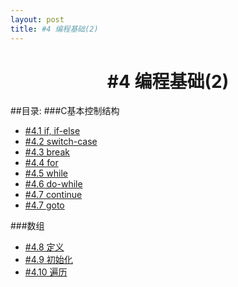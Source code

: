 ```yaml
---
layout: post
title: #4 编程基础(2)
---
```

<h1 style="text-align:center">#4 编程基础(2)</h1>
##目录:
###C基本控制结构
<ul>
<li> <a href="/post/04/4.1.html">#4.1 if, if-else</a> </li>
<li> <a href="/post/04/4.2.html">#4.2 switch-case</a> </li>
<li> <a href="/post/04/4.3.html">#4.3 break</a> </li>
<li> <a href="/post/04/4.4.html">#4.4 for</a> </li>
<li> <a href="/post/04/4.5.html">#4.5 while</a> </li>
<li> <a href="/post/04/4.6.html">#4.6 do-while</a> </li>
<li> <a href="/post/04/4.7.html">#4.7 continue</a> </li>
<li> <a href="/post/04/4.8.html">#4.7 goto</a> </li>
</ul>
###数组
<ul>
<li> <a href="/post/04/4.9.html">#4.8 定义</a> </li>
<li> <a href="/post/04/4.10.html">#4.9 初始化</a> </li>
<li> <a href="/post/04/4.11.html">#4.10 遍历</a> </li>
</ul>
